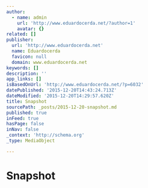 ```yaml
---
author:
  - name: admin
    url: 'http://www.eduardocerda.net/?author=1'
    avatar: {}
related: []
publisher:
  url: 'http://www.eduardocerda.net'
  name: Eduardocerda
  favicon: null
  domain: www.eduardocerda.net
keywords: []
description: ''
app_links: []
isBasedOnUrl: 'http://www.eduardocerda.net/?p=6032'
datePublished: '2015-12-20T14:43:24.713Z'
dateModified: '2015-12-20T14:29:57.620Z'
title: Snapshot
sourcePath: _posts/2015-12-20-snapshot.md
published: true
inFeed: true
hasPage: false
inNav: false
_context: 'http://schema.org'
_type: MediaObject

---
```

# Snapshot

<article style=""><h1></h1><p></p></article>